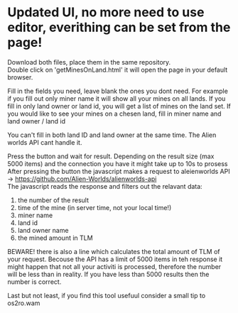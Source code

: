 # Updated UI, no more need to use editor, everithing can be set from the page!

Download both files, place them in the same repository.  
Double click on 'getMinesOnLand.html' it will open the page in your default browser.

Fill in the fields you need, leave blank the ones you dont need.
For example if you fill out only miner name it will show all your mines on all lands.
If you fill in only land owner or land id, you will get a list of mines on the land set.
If you would like to see your mines on a chesen land, fill in miner name and land owner / land id

You can't fill in both land ID and land owner at the same time. The Alien worlds API cant handle it.


Press the button and wait for result. Depending on the result size (max 5000 items) and the connection you have it might take up to 10s to prosess
After pressing the button the javascript makes a request to aleienworlds API -> https://github.com/Alien-Worlds/alienworlds-api  
The javascript reads the response and filters out the relavant data:
  1. the number of the result
  2. time of the mine (in server time, not your local time!)  
  3. miner name
  4. land id
  5. land owner name
  6. the mined amount in TLM   

BEWARE! there is also a line which calculates the total amount of TLM of your request. Becouse the API has a limit of 5000 items in teh response it might happen that not all your activiti is processed, therefore the number will be less than in reality. If you have less than 5000 results then the number is correct.

Last but not least, if you find this tool usefuul consider a small tip to os2ro.wam
